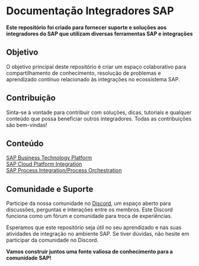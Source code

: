 # Documentação Integradores SAP

**Este repositório foi criado para fornecer suporte e soluções aos integradores do SAP que utilizam diversas ferramentas SAP e integrações**

## Objetivo

O objetivo principal deste repositório é criar um espaço colaborativo para compartilhamento de conhecimento, resolução de problemas e aprendizado contínuo relacionado às integrações no ecossistema SAP.

## Contribuição

Sinta-se à vontade para contribuir com soluções, dicas, tutoriais e qualquer conteúdo que possa beneficiar outros integradores. Todas as contribuições são bem-vindas!

## Conteúdo

[SAP Business Technology Platform](./sap-btp)  
[SAP Cloud Platform Integration](./sap-cpi)  
[SAP Process Integration/Process Orchestration](./sap-pipo)

## Comunidade e Suporte

Participe da nossa comunidade no [Discord](https://discord.gg/c3bkMNE7ym), um espaço aberto para discussões, perguntas e interações entre os membros. Este Discord funciona como um fórum e comunidade para troca de experiências.

Esperamos que este repositório seja útil no seu aprendizado e nas suas atividades de integração no ambiente SAP. Se tiver dúvidas, não hesite em participar da comunidade no Discord.

**Vamos construir juntos uma fonte valiosa de conhecimento para a comunidade SAP!**